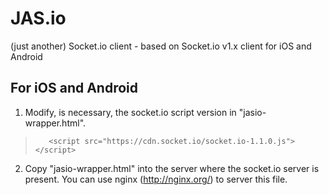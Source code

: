 JAS.io
======
(just another) Socket.io client - based on Socket.io v1.x client for iOS and Android

For iOS and Android
-------------------

1) Modify, is necessary, the socket.io script version in "jasio-wrapper.html".

>        <script src="https://cdn.socket.io/socket.io-1.1.0.js"></script>

2) Copy "jasio-wrapper.html" into the server where the socket.io server is present. You can use nginx (http://nginx.org/) to server this file.



